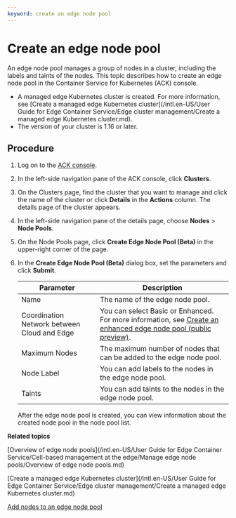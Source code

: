 ```yaml
---
keyword: create an edge node pool
---
```


# Create an edge node pool

An edge node pool manages a group of nodes in a cluster, including the labels and taints of the nodes. This topic describes how to create an edge node pool in the Container Service for Kubernetes \(ACK\) console.

-   A managed edge Kubernetes cluster is created. For more information, see [Create a managed edge Kubernetes cluster](/intl.en-US/User Guide for Edge Container Service/Edge cluster management/Create a managed edge Kubernetes cluster.md).
-   The version of your cluster is 1.16 or later.

## Procedure

1.  Log on to the [ACK console](https://cs.console.aliyun.com).

2.  In the left-side navigation pane of the ACK console, click **Clusters**.

3.  On the Clusters page, find the cluster that you want to manage and click the name of the cluster or click **Details** in the **Actions** column. The details page of the cluster appears.

4.  In the left-side navigation pane of the details page, choose **Nodes** \> **Node Pools**.

5.  On the Node Pools page, click **Create Edge Node Pool \(Beta\)** in the upper-right corner of the page.

6.  In the **Create Edge Node Pool \(Beta\)** dialog box, set the parameters and click **Submit**.

    |Parameter|Description|
    |---------|-----------|
    |Name|The name of the edge node pool.|
    |Coordination Network between Cloud and Edge|You can select Basic or Enhanced. For more information, see [Create an enhanced edge node pool \(public preview\)]().|
    |Maximum Nodes|The maximum number of nodes that can be added to the edge node pool.|
    |Node Label|You can add labels to the nodes in the edge node pool.|
    |Taints|You can add taints to the nodes in the edge node pool.|

    After the edge node pool is created, you can view information about the created node pool in the node pool list.


**Related topics**  


[Overview of edge node pools](/intl.en-US/User Guide for Edge Container Service/Cell-based management at the edge/Manage edge node pools/Overview of edge node pools.md)

[Create a managed edge Kubernetes cluster](/intl.en-US/User Guide for Edge Container Service/Edge cluster management/Create a managed edge Kubernetes cluster.md)

[Add nodes to an edge node pool]()


